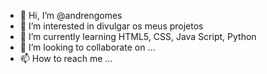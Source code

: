 - 👋 Hi, I’m @andrengomes
- 👀 I’m interested in divulgar os meus projetos
- 🌱 I’m currently learning HTML5, CSS, Java Script, Python
- 💞️ I’m looking to collaborate on ...
- 📫 How to reach me ...

<!---
andrengomes/andrengomes is a ✨ special ✨ repository because its `README.md` (this file) appears on your GitHub profile.
You can click the Preview link to take a look at your changes.
--->
